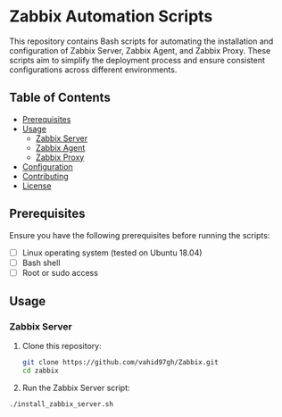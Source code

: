# Zabbix Automation Scripts
This repository contains Bash scripts for automating the installation and configuration of Zabbix Server, Zabbix Agent, and Zabbix Proxy. These scripts aim to simplify the deployment process and ensure consistent configurations across different environments.

## Table of Contents

- [Prerequisites](#prerequisites)
- [Usage](#usage)
  - [Zabbix Server](#zabbix-server)
  - [Zabbix Agent](#zabbix-agent)
  - [Zabbix Proxy](#zabbix-proxy)
- [Configuration](#configuration)
- [Contributing](#contributing)
- [License](#license)

## Prerequisites

Ensure you have the following prerequisites before running the scripts:

- [ ] Linux operating system (tested on Ubuntu 18.04)
- [ ] Bash shell
- [ ] Root or sudo access

## Usage

### Zabbix Server

1. Clone this repository:
   ```bash
   git clone https://github.com/vahid97gh/Zabbix.git
   cd zabbix
   ```
2. Run the Zabbix Server script:
```bash
./install_zabbix_server.sh
```

